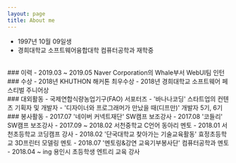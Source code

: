 ```yaml
---
layout: page
title: About me 
---
```


- 1997년 10월 09일생
- 경희대학교 소프트웨어융합대학 컴퓨터공학과 재학중

<br>
### 이력
- 2019.03 ~ 2019.05 Naver Corporation의 Whale부서 WebUI팀 인턴

<br>
### 수상
- 2018년 KHUTHON 해커톤 최우수상
- 2018년 경희대학교 소프트웨어 페스티벌 주니어상

<br>
### 대외활동
- 국제연합식량농업기구(FAO) 서포터즈
- '바나나코딩' 스타트업의 컨텐츠 기획자 및 개발자
- '디자이너와 프로그래머가 만났을 때(디프만)' 개발자 5기, 6기

<br>
### 봉사활동
- 2017.07 '네이버 커넥트재단' SW캠프 보조강사
- 2017.08 '코들리' SW캠프 보조강사
- 2017.09 ~ 2018.02 서천중학교 C언어 동아리 멘토
- 2018.01 서천초등학교 코딩캠프 강사
- 2018.02 '단국대학교 찾아가는 기술교육활동' 효정초등학교 3D프린터 모델링 멘토 
- 2018.07 '멘토링&강연 교육기부봉사단' 컴퓨터공학과 멘토
- 2018.04 ~ ing 용인시 초등학생 엔트리 교육 강사
